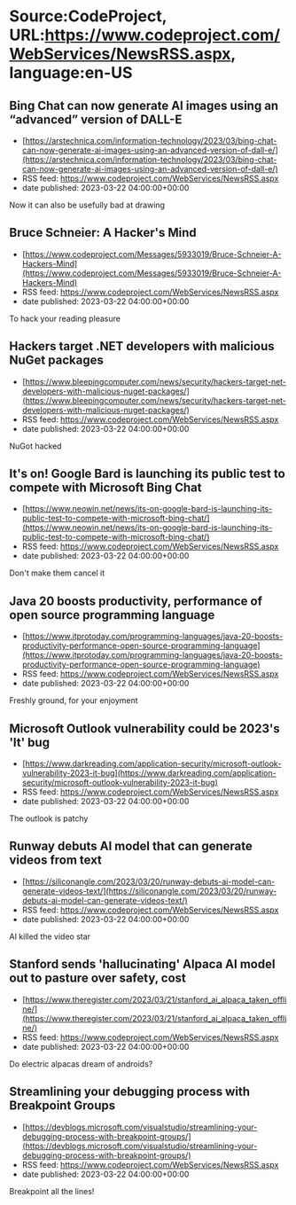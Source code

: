 # Source:CodeProject, URL:https://www.codeproject.com/WebServices/NewsRSS.aspx, language:en-US

## Bing Chat can now generate AI images using an “advanced” version of DALL-E
 - [https://arstechnica.com/information-technology/2023/03/bing-chat-can-now-generate-ai-images-using-an-advanced-version-of-dall-e/](https://arstechnica.com/information-technology/2023/03/bing-chat-can-now-generate-ai-images-using-an-advanced-version-of-dall-e/)
 - RSS feed: https://www.codeproject.com/WebServices/NewsRSS.aspx
 - date published: 2023-03-22 04:00:00+00:00

Now it can also be usefully bad at drawing

## Bruce Schneier: A Hacker's Mind
 - [https://www.codeproject.com/Messages/5933019/Bruce-Schneier-A-Hackers-Mind](https://www.codeproject.com/Messages/5933019/Bruce-Schneier-A-Hackers-Mind)
 - RSS feed: https://www.codeproject.com/WebServices/NewsRSS.aspx
 - date published: 2023-03-22 04:00:00+00:00

To hack your reading pleasure

## Hackers target .NET developers with malicious NuGet packages
 - [https://www.bleepingcomputer.com/news/security/hackers-target-net-developers-with-malicious-nuget-packages/](https://www.bleepingcomputer.com/news/security/hackers-target-net-developers-with-malicious-nuget-packages/)
 - RSS feed: https://www.codeproject.com/WebServices/NewsRSS.aspx
 - date published: 2023-03-22 04:00:00+00:00

NuGot hacked

## It's on! Google Bard is launching its public test to compete with Microsoft Bing Chat
 - [https://www.neowin.net/news/its-on-google-bard-is-launching-its-public-test-to-compete-with-microsoft-bing-chat/](https://www.neowin.net/news/its-on-google-bard-is-launching-its-public-test-to-compete-with-microsoft-bing-chat/)
 - RSS feed: https://www.codeproject.com/WebServices/NewsRSS.aspx
 - date published: 2023-03-22 04:00:00+00:00

Don't make them cancel it

## Java 20 boosts productivity, performance of open source programming language
 - [https://www.itprotoday.com/programming-languages/java-20-boosts-productivity-performance-open-source-programming-language](https://www.itprotoday.com/programming-languages/java-20-boosts-productivity-performance-open-source-programming-language)
 - RSS feed: https://www.codeproject.com/WebServices/NewsRSS.aspx
 - date published: 2023-03-22 04:00:00+00:00

Freshly ground, for your enjoyment

## Microsoft Outlook vulnerability could be 2023's 'It' bug
 - [https://www.darkreading.com/application-security/microsoft-outlook-vulnerability-2023-it-bug](https://www.darkreading.com/application-security/microsoft-outlook-vulnerability-2023-it-bug)
 - RSS feed: https://www.codeproject.com/WebServices/NewsRSS.aspx
 - date published: 2023-03-22 04:00:00+00:00

The outlook is patchy

## Runway debuts AI model that can generate videos from text
 - [https://siliconangle.com/2023/03/20/runway-debuts-ai-model-can-generate-videos-text/](https://siliconangle.com/2023/03/20/runway-debuts-ai-model-can-generate-videos-text/)
 - RSS feed: https://www.codeproject.com/WebServices/NewsRSS.aspx
 - date published: 2023-03-22 04:00:00+00:00

AI killed the video star

## Stanford sends 'hallucinating' Alpaca AI model out to pasture over safety, cost
 - [https://www.theregister.com/2023/03/21/stanford_ai_alpaca_taken_offline/](https://www.theregister.com/2023/03/21/stanford_ai_alpaca_taken_offline/)
 - RSS feed: https://www.codeproject.com/WebServices/NewsRSS.aspx
 - date published: 2023-03-22 04:00:00+00:00

Do electric alpacas dream of androids?

## Streamlining your debugging process with Breakpoint Groups
 - [https://devblogs.microsoft.com/visualstudio/streamlining-your-debugging-process-with-breakpoint-groups/](https://devblogs.microsoft.com/visualstudio/streamlining-your-debugging-process-with-breakpoint-groups/)
 - RSS feed: https://www.codeproject.com/WebServices/NewsRSS.aspx
 - date published: 2023-03-22 04:00:00+00:00

Breakpoint all the lines!

